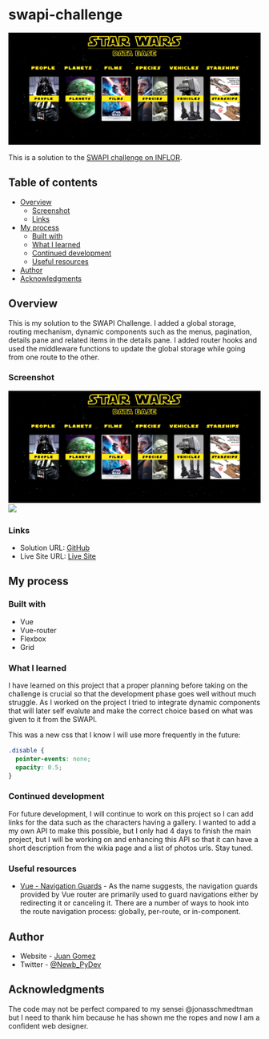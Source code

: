 # swapi-challenge

![Design preview for the swapi coding challenge](./images/screenshot-desktop.png)

This is a solution to the [SWAPI challenge on INFLOR](https://www.frontendmentor.io/challenges/3column-preview-card-component-pH92eAR2-).

## Table of contents

- [Overview](#overview)
  - [Screenshot](#screenshot)
  - [Links](#links)
- [My process](#my-process)
  - [Built with](#built-with)
  - [What I learned](#what-i-learned)
  - [Continued development](#continued-development)
  - [Useful resources](#useful-resources)
- [Author](#author)
- [Acknowledgments](#acknowledgments)

## Overview

This is my solution to the SWAPI Challenge. I added a global storage, routing
mechanism, dynamic components such as the menus, pagination, details pane and
related items in the details pane. I added router hooks and used the middleware
functions to update the global storage while going from one route to the other.

### Screenshot

![](./images/screenshot-desktop.png)
![](./images/screenshot-mobile.png)

### Links

- Solution URL: [GitHub](https://github.com/newbpydev/05-3-column-preview-card-component-main)
- Live Site URL: [Live Site](https://cocky-poitras-2c8a95.netlify.app/)

## My process

### Built with

- Vue
- Vue-router
- Flexbox
- Grid

### What I learned

I have learned on this project that a proper planning before taking on the
challenge is crucial so that the development phase goes well without much
struggle. As I worked on the project I tried to integrate dynamic components
that will later self evalute and make the correct choice based on what was given
to it from the SWAPI.

This was a new css that I know I will use more frequently in the future:

```css
.disable {
  pointer-events: none;
  opacity: 0.5;
}
```

### Continued development

For future development, I will continue to work on this project so I can add
links for the data such as the characters having a gallery. I wanted to add a my
own API to make this possible, but I only had 4 days to finish the main project,
but I will be working on and enhancing this API so that it can have a short
description from the wikia page and a list of photos urls. Stay tuned.

### Useful resources

- [Vue - Navigation Guards](https://router.vuejs.org/guide/advanced/navigation-guards.html#in-component-guards) - As the name suggests, the navigation guards provided by Vue router are primarily used to guard navigations either by redirecting it or canceling it. There are a number of ways to hook into the route navigation process: globally, per-route, or in-component.

## Author

- Website - [Juan Gomez](https://www.newbpydev.com)
- Twitter - [@Newb_PyDev](https://twitter.com/Newb_PyDev)

## Acknowledgments

The code may not be perfect compared to my sensei @jonasschmedtman but I need
to thank him because he has shown me the ropes and now I am a confident web
designer.
